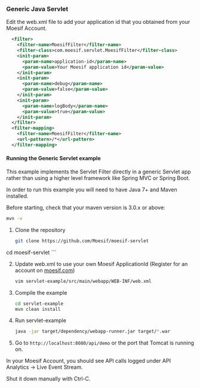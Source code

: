 ### Generic Java Servlet

Edit the web.xml file to add your application id that you obtained from your Moesif Account.

```xml
  <filter>
    <filter-name>MoesifFilter</filter-name>
    <filter-class>com.moesif.servlet.MoesifFilter</filter-class>
    <init-param>
      <param-name>application-id</param-name>
      <param-value>Your Moesif application id</param-value>
    </init-param>
    <init-param>
      <param-name>debug</param-name>
      <param-value>false</param-value>
    </init-param>
    <init-param>
      <param-name>logBody</param-name>
      <param-value>true</param-value>
    </init-param>
  </filter>
  <filter-mapping>
    <filter-name>MoesifFilter</filter-name>
    <url-pattern>/*</url-pattern>
  </filter-mapping>

```

#### Running the Generic Servlet example

This example implements the Servlet Filter directly in a generic Servlet app rather than using a higher level
framework like Spring MVC or Spring Boot.

In order to run this example you will need to have Java 7+ and Maven installed.

Before starting, check that your maven version is 3.0.x or above:

```sh
mvn -v
```

1. Clone the repository

	```sh
	git clone https://github.com/Moesif/moesif-servlet
  cd moesif-servlet
	```

2. Update web.xml to use your own Moesif ApplicationId
(Register for an account on [moesif.com](https://www.moesif.com))

	```sh
	vim servlet-example/src/main/webapp/WEB-INF/web.xml
	```

3. Compile the example

	```sh
	cd servlet-example
	mvn clean install
	```
	
4. Run servlet-example

	```sh
 	java -jar target/dependency/webapp-runner.jar target/*.war
	```

5. Go to `http://localhost:8080/api/demo` or the port that Tomcat is running on.

In your Moesif Account, you should see API calls logged under API Analytics -> Live Event Stream.

Shut it down manually with Ctrl-C.
